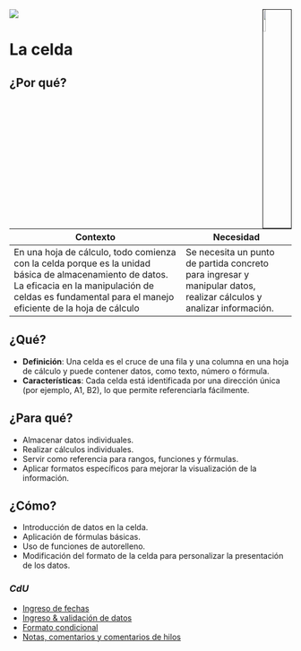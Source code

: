 <img src="../../images/DALL·E-2024-03-11-22.22.25.webp" width="10%" align=right border=1>
<a href="../../README.md"><img src="https://img.shields.io/badge/-Tabla_de_contenidos-000?style=flat&logo=Emlakjet&logoColor=red"></a>

# La celda

## ¿Por qué?

|Contexto|Necesidad|
|-|-|
|En una hoja de cálculo, todo comienza con la celda porque es la unidad básica de almacenamiento de datos. La eficacia en la manipulación de celdas es fundamental para el manejo eficiente de la hoja de cálculo|Se necesita un punto de partida concreto para ingresar y manipular datos, realizar cálculos y analizar información.|

## ¿Qué?

- **Definición**: Una celda es el cruce de una fila y una columna en una hoja de cálculo y puede contener datos, como texto, número o fórmula.
- **Características**: Cada celda está identificada por una dirección única (por ejemplo, A1, B2), lo que permite referenciarla fácilmente.

## ¿Para qué?

- Almacenar datos individuales.
- Realizar cálculos individuales.
- Servir como referencia para rangos, funciones y fórmulas.
- Aplicar formatos específicos para mejorar la visualización de la información.

## ¿Cómo?

- Introducción de datos en la celda.
- Aplicación de fórmulas básicas.
- Uso de funciones de autorelleno.
- Modificación del formato de la celda para personalizar la presentación de los datos.

### *CdU*

- [Ingreso de fechas](https://1drv.ms/x/s!AnIJHRHgFpG-lkq2IG6Ao_K7lzTY?e=HIdPcT) 
- [Ingreso & validación de datos](https://1drv.ms/x/s!AnIJHRHgFpG-lxrQ8pXUpZD7gB9z?e=lTgjSZ&nav=MTVfe0Y0MEQ5ODhCLTQ5QjUtNEM2OS04OTM4LTQzRkI5MTE4MzZDOH0)
- [Formato condicional](https://1drv.ms/x/s!AnIJHRHgFpG-l2E_F6Tv64yB4kGN?e=lWMPdT)
- [Notas, comentarios y comentarios de hilos](https://1drv.ms/x/s!AnIJHRHgFpG-l1_dGJ0g3RWFggAT?e=WXsaVO)
